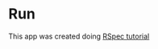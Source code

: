 # Run

This app was created doing [RSpec tutorial](https://semaphoreci.com/community/tutorials/rspec-subject-helpers-hooks-and-exception-handling)
